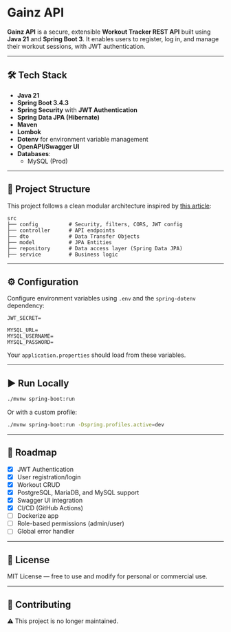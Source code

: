 # Gainz API

**Gainz API** is a secure, extensible **Workout Tracker REST API** built using **Java 21** and **Spring Boot 3**. It enables users to register, log in, and manage their workout sessions, with JWT authentication.

---

## 🛠️ Tech Stack

- **Java 21**
- **Spring Boot 3.4.3**
- **Spring Security** with **JWT Authentication**
- **Spring Data JPA (Hibernate)**
- **Maven**
- **Lombok**
- **Dotenv** for environment variable management
- **OpenAPI/Swagger UI**
- **Databases**:
  - MySQL (Prod)

---

## 📁 Project Structure

This project follows a clean modular architecture inspired by [this article](https://malshani-wijekoon.medium.com/spring-boot-folder-structure-best-practices-18ef78a81819):

```
src
├── config          # Security, filters, CORS, JWT config
├── controller      # API endpoints
├── dto             # Data Transfer Objects
├── model           # JPA Entities
├── repository      # Data access layer (Spring Data JPA)
├── service         # Business logic
```

---


## ⚙️ Configuration

Configure environment variables using `.env` and the `spring-dotenv` dependency:

```env
JWT_SECRET=

MYSQL_URL=
MYSQL_USERNAME=
MYSQL_PASSWORD=
```

Your `application.properties` should load from these variables.

---

## ▶️ Run Locally

```bash
./mvnw spring-boot:run
```

Or with a custom profile:

```bash
./mvnw spring-boot:run -Dspring.profiles.active=dev
```

---


## 🚀 Roadmap

- [x] JWT Authentication  
- [x] User registration/login  
- [x] Workout CRUD  
- [x] PostgreSQL, MariaDB, and MySQL support  
- [x] Swagger UI integration  
- [x] CI/CD (GitHub Actions)  
- [ ] Dockerize app  
- [ ] Role-based permissions (admin/user)  
- [ ] Global error handler  

---

## 📄 License

MIT License — free to use and modify for personal or commercial use.

---

## 🤝 Contributing

⚠️ This project is no longer maintained.
